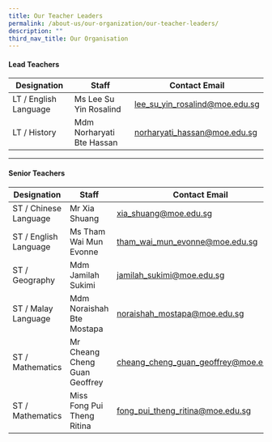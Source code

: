 ```yaml
---
title: Our Teacher Leaders
permalink: /about-us/our-organization/our-teacher-leaders/
description: ""
third_nav_title: Our Organisation
---
```

#### Lead Teachers <br>

| Designation | Staff | Contact Email |
| -------- | -------- | -------- |
| LT / English Language     | Ms Lee Su Yin Rosalind     | <lee_su_yin_rosalind@moe.edu.sg>     |
| LT / History   | Mdm Norharyati Bte Hassan     | <norharyati_hassan@moe.edu.sg>     |<br>

---


#### Senior Teachers <br>

| Designation | Staff | Contact Email |
| -------- | -------- | -------- |
| ST / Chinese Language     | Mr Xia Shuang     | <xia_shuang@moe.edu.sg>     |
| ST / English Language   | Ms Tham Wai Mun Evonne     | <tham_wai_mun_evonne@moe.edu.sg>     |
| ST / Geography    | Mdm Jamilah Sukimi     | <jamilah_sukimi@moe.edu.sg>     |
| ST / Malay Language   | Mdm Noraishah Bte Mostapa     | <noraishah_mostapa@moe.edu.sg>     |
| ST / Mathematics     | Mr Cheang Cheng Guan Geoffrey    | <cheang_cheng_guan_geoffrey@moe.edu.sg>     |
| ST / Mathematics     | Miss Fong Pui Theng Ritina    | <fong_pui_theng_ritina@moe.edu.sg>     |